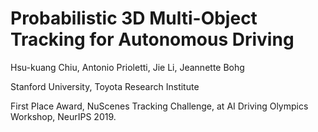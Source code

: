 # Probabilistic 3D Multi-Object Tracking for Autonomous Driving

Hsu-kuang Chiu, Antonio Prioletti, Jie Li, Jeannette Bohg

Stanford University, Toyota Research Institute

First Place Award, NuScenes Tracking Challenge, at AI Driving Olympics Workshop, NeurIPS 2019. 
